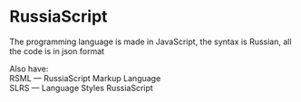 # RussiaScript
The programming language is made in JavaScript, the syntax is Russian, all the code is in json format

Also have: <br>RSML — RussiaScript Markup Language<br>SLRS — Language Styles RussiaScript
